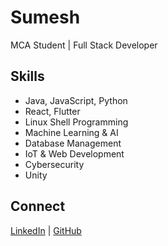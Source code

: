 # Sumesh

MCA Student | Full Stack Developer

## Skills
- Java, JavaScript, Python
- React, Flutter
- Linux Shell Programming
- Machine Learning & AI
- Database Management
- IoT & Web Development
- Cybersecurity
- Unity

## Connect
[LinkedIn](https://www.linkedin.com/in/s-sumesh-759132308/) | [GitHub](https://github.com/sumesh-s-dev)
